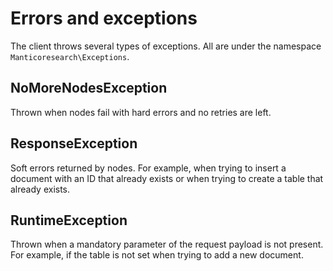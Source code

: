 # Errors and exceptions

The client throws several types of exceptions. All are under the namespace ``Manticoresearch\Exceptions``.

## NoMoreNodesException

Thrown when nodes fail with hard errors and no retries are left.

## ResponseException

Soft errors returned by nodes. For example, when trying to insert a document with an ID that already exists or when trying to create a table that already exists.



## RuntimeException

Thrown when a mandatory parameter of the request payload is not present. For example, if the table is not set when trying to add a new document.

<!-- proofread -->